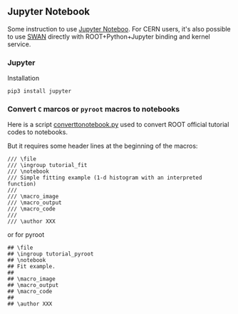 
## Jupyter Notebook

Some instruction to use [Jupyter Noteboo](https://jupyter.org/).
For CERN users, it's also possible to use [SWAN](https://swan.web.cern.ch/) directly with ROOT+Python+Jupyter binding and kernel service.

### Jupyter

Installation
```
pip3 install jupyter
```

### Convert `C` marcos or `pyroot` macros to notebooks

Here is a script [converttonotebook.py](https://github.com/root-project/root/blob/master/documentation/doxygen/converttonotebook.py) used to convert ROOT official tutorial codes to notebooks.

But it requires some header lines at the beginning of the macros:
```
/// \file
/// \ingroup tutorial_fit
/// \notebook
/// Simple fitting example (1-d histogram with an interpreted function)
///
/// \macro_image
/// \macro_output
/// \macro_code
///
/// \author XXX
```
or for pyroot
```
## \file
## \ingroup tutorial_pyroot
## \notebook
## Fit example.
##
## \macro_image
## \macro_output
## \macro_code
##
## \author XXX
```


